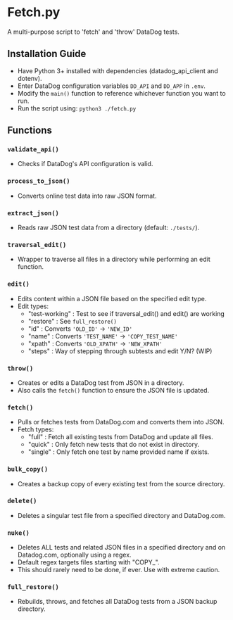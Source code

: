 # Fetch.py

A multi-purpose script to 'fetch' and 'throw' DataDog tests.

## Installation Guide

- Have Python 3+ installed with dependencies (datadog_api_client and dotenv).
- Enter DataDog configuration variables `DD_API` and `DD_APP` in `.env`.
- Modify the `main()` function to reference whichever function you want to run.
- Run the script using: `python3 ./fetch.py`

## Functions

### `validate_api()`

- Checks if DataDog's API configuration is valid.

### `process_to_json()`

- Converts online test data into raw JSON format.

### `extract_json()`

- Reads raw JSON test data from a directory (default: `./tests/`).

### `traversal_edit()`

- Wrapper to traverse all files in a directory while performing an edit function.

### `edit()`

- Edits content within a JSON file based on the specified edit type.
- Edit types:
  - "test-working" : Test to see if traversal_edit() and edit() are working
  - "restore" : See `full_restore()`
  - "id" : Converts `'OLD_ID'` -> `'NEW_ID'`
  - "name" : Converts `'TEST_NAME'` -> `'COPY_TEST_NAME'`
  - "xpath" : Converts `'OLD_XPATH'` -> `'NEW_XPATH'`
  - "steps" : Way of stepping through subtests and edit Y/N? (WIP)

### `throw()`

- Creates or edits a DataDog test from JSON in a directory.
- Also calls the `fetch()` function to ensure the JSON file is updated.

### `fetch()`

- Pulls or fetches tests from DataDog.com and converts them into JSON.
- Fetch types:
  - "full" : Fetch all existing tests from DataDog and update all files.
  - "quick" : Only fetch new tests that do not exist in directory.
  - "single" : Only fetch one test by name provided name if exists.

### `bulk_copy()`

- Creates a backup copy of every existing test from the source directory.

### `delete()`

- Deletes a singular test file from a specified directory and DataDog.com.

### `nuke()`

- Deletes ALL tests and related JSON files in a specified directory and on Datadog.com, optionally using a regex.
- Default regex targets files starting with "COPY\_".
- This should rarely need to be done, if ever. Use with extreme caution.

### `full_restore()`

- Rebuilds, throws, and fetches all DataDog tests from a JSON backup directory.
